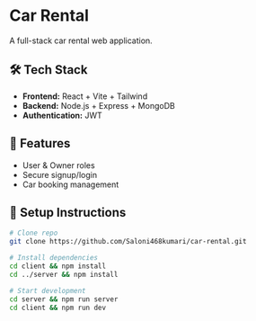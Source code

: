 # Car Rental 

A full-stack car rental web application.

## 🛠 Tech Stack
- **Frontend:** React + Vite + Tailwind
- **Backend:** Node.js + Express + MongoDB
- **Authentication:** JWT 

## 🚀 Features
- User & Owner roles
- Secure signup/login
- Car booking management

## 📌 Setup Instructions
```bash
# Clone repo
git clone https://github.com/Saloni468kumari/car-rental.git

# Install dependencies
cd client && npm install
cd ../server && npm install

# Start development
cd server && npm run server
cd client && npm run dev
